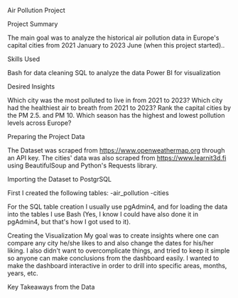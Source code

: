 Air Pollution Project

Project Summary

The main goal was to analyze the historical air pollution data in Europe's capital cities from 2021 January to 2023 June (when this project started)..

Skills Used

Bash for data cleaning
SQL to analyze the data
Power BI for visualization

Desired Insights

Which city was the most polluted to live in from 2021 to 2023?
Which city had the healthiest air to breath from 2021 to 2023?
Rank the capital cities by the PM 2.5. and PM 10.
Which season has the highest and lowest pollution levels across Europe?

Preparing the Project Data

The Dataset was scraped from https://www.openweathermap.org through an API key.
The cities' data was also scraped from https://www.learnit3d.fi using BeautifulSoup and Python's Requests library.

Importing the Dataset to PostgrSQL

First I created the following tables:
-air_pollution
-cities

For the SQL table creation I usually use pgAdmin4, and for loading the data into the tables I use Bash (Yes, I know I could have also done it in pgAdmin4, but that's how I got used to it).


Creating the Visualization
My goal was to create insights where one can compare any city he/she likes to and also change the dates for his/her liking.
I also didn't want to overcomplicate things, and tried to keep it simple so anyone can make conclusions from the dashboard easily.
I wanted to make the dashboard interactive in order to drill into specific areas, months, years, etc.


Key Takeaways from the Data



